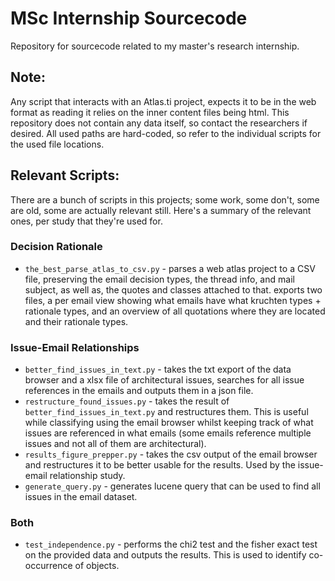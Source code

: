 # MSc Internship Sourcecode
Repository for sourcecode related to my master's research internship.

## Note:
Any script that interacts with an Atlas.ti project, expects it to be in the web format as reading it relies on the inner content files being html.
This repository does not contain any data itself, so contact the researchers if desired.
All used paths are hard-coded, so refer to the individual scripts for the used file locations.



## Relevant Scripts: 
There are a bunch of scripts in this projects; some work, some don't, some are old, some are actually relevant still. 
Here's a summary of the relevant ones, per study that they're used for. 

### Decision Rationale
- ``the_best_parse_atlas_to_csv.py`` - parses a web atlas project to a CSV file, preserving the email decision types, the thread info, and mail subject, as well as, the quotes and classes attached to that. exports two files, a per email view showing what emails have what kruchten types + rationale types, and an overview of all quotations where they are located and their rationale types. 

### Issue-Email Relationships
- ``better_find_issues_in_text.py`` - takes the txt export of the data browser and a xlsx file of architectural issues, searches for all issue references in the emails and outputs them in a json file. 
- ``restructure_found_issues.py`` - takes the result of ``better_find_issues_in_text.py`` and restructures them. This is useful while classifying using the email browser whilst keeping track of what issues are referenced in what emails (some emails reference multiple issues and not all of them are architectural).
- ``results_figure_prepper.py`` - takes the csv output of the email browser and restructures it to be better usable for the results. Used by the issue-email relationship study.
- ``generate_query.py`` - generates lucene query that can be used to find all issues in the email dataset. 

### Both
- ``test_independence.py`` - performs the chi2 test and the fisher exact test on the provided data and outputs the results. This is used to identify co-occurrence of objects.




